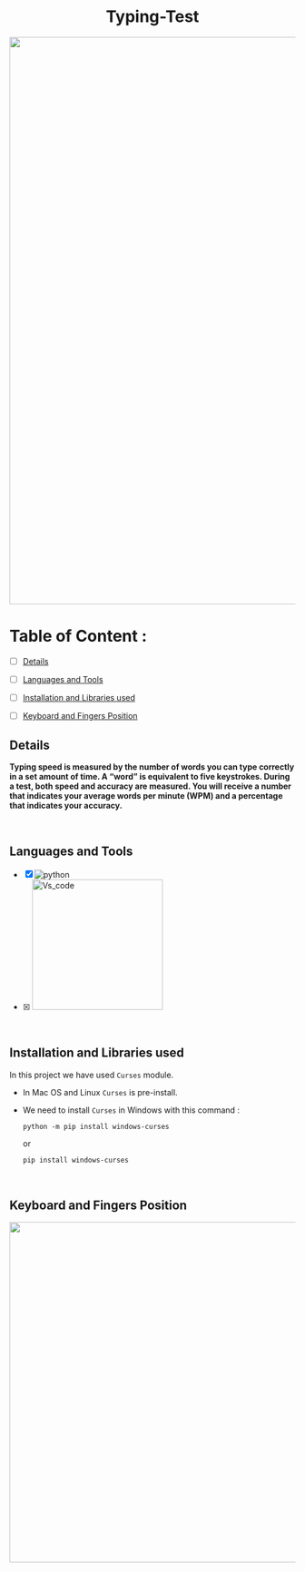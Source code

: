 <h1 align="center">Typing-Test</h1>

<img align="center" src="https://github.com/Sahil-B07/Typing-Test/blob/main/assets/gifs/Typing%20Test.gif" width="1000">

</br>

# Table of Content :

- [ ] [Details](#Details)
- [ ] [Languages and Tools](#Languages-and-Tools)
- [ ] [Installation and Libraries used](#Installation-and-Libraries-used)
- [ ] [Keyboard and Fingers Position](#Keyboard-and-Fingers-Position)


## Details 
**Typing speed is measured by the number of words you can type correctly in a set amount of time. 
A “word” is equivalent to five keystrokes. During a test, both speed and accuracy are measured. You will receive a number that indicates your average words per minute (WPM) and a percentage that indicates your accuracy.**

</br>

## Languages and Tools
- [x] ![python](http://ForTheBadge.com/images/badges/made-with-python.svg)
- [x] <img src="https://img.shields.io/badge/Visual%20Studio%20Code-0078d7.svg?style=for-the-badge&logo=visual-studio-code&logoColor=white" alt="Vs_code" width="230" hight="50">

</br>

## Installation and Libraries used

In this project we have used ```Curses``` module.

- In Mac OS and Linux ```Curses``` is pre-install.
- We need to install ```Curses``` in Windows with this command : 

      python -m pip install windows-curses
     or
      
      pip install windows-curses
      
</br>

## Keyboard and Fingers Position
<img align="center" src="https://github.com/Sahil-B07/Typing-Test/blob/main/assets/img/fingure_positions1.png" width="600">

</br>


